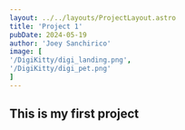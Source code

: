 ```yaml
--- 
layout: ../../layouts/ProjectLayout.astro
title: 'Project 1'
pubDate: 2024-05-19
author: 'Joey Sanchirico'
image: [
'/DigiKitty/digi_landing.png',
'/DigiKitty/digi_pet.png'
]
---
```


## This is my first project 
